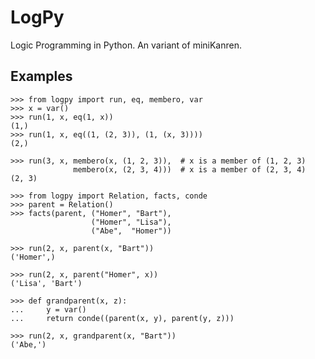 LogPy
=====

Logic Programming in Python.  An variant of miniKanren.

Examples
--------

    >>> from logpy import run, eq, membero, var
    >>> x = var()
    >>> run(1, x, eq(1, x))
    (1,)
    >>> run(1, x, eq((1, (2, 3)), (1, (x, 3))))
    (2,)

    >>> run(3, x, membero(x, (1, 2, 3)),  # x is a member of (1, 2, 3)
                  membero(x, (2, 3, 4)))  # x is a member of (2, 3, 4)
    (2, 3)

    >>> from logpy import Relation, facts, conde
    >>> parent = Relation()
    >>> facts(parent, ("Homer", "Bart"),
                      ("Homer", "Lisa"),
                      ("Abe",  "Homer"))

    >>> run(2, x, parent(x, "Bart"))
    ('Homer',)

    >>> run(2, x, parent("Homer", x))
    ('Lisa', 'Bart')

    >>> def grandparent(x, z):
    ...     y = var()
    ...     return conde((parent(x, y), parent(y, z)))

    >>> run(2, x, grandparent(x, "Bart"))
    ('Abe,')
